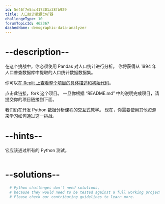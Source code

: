 ```yaml
---
id: 5e46f7e5ac417301a38fb929
title: 人口统计数据分析器
challengeType: 10
forumTopicId: 462367
dashedName: demographic-data-analyzer
---
```


# --description--

在这个挑战中，你必须使用 Pandas 对人口统计进行分析。 你将获得从 1994 年人口普查数据库中提取的人口统计数据数据集。

你可以[在 Replit 上查看整个项目的具体描述和初始代码](https://replit.com/github/freeCodeCamp/boilerplate-demographic-data-analyzer)。

点击此链接，fork 这个项目。 一旦你根据 “README.md” 中的说明完成项目，请提交你的项目链接到下面。

我们仍在开发 Python 数据分析课程的交互式教学。 现在，你需要使用其他资源来学习如何通过这一挑战。

# --hints--

它应该通过所有的 Python 测试。

```js

```

# --solutions--

```py
  # Python challenges don't need solutions,
  # because they would need to be tested against a full working project.
  # Please check our contributing guidelines to learn more.
```
